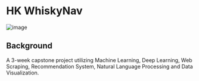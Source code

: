 # HK WhiskyNav
![image](https://user-images.githubusercontent.com/80243823/127515288-aba383da-7a81-40dd-b987-f1453447bfad.png)


## **Background**
A 3-week capstone project utilizing Machine Learning, Deep Learning, Web Scraping, Recommendation System, Natural Language Processing and Data Visualization.
